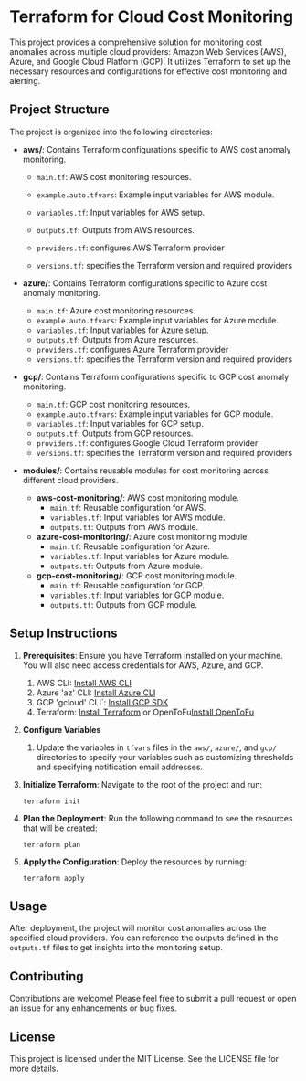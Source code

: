 # Terraform for Cloud Cost Monitoring

This project provides a comprehensive solution for monitoring cost anomalies across multiple cloud providers: Amazon Web Services (AWS), Azure, and Google Cloud Platform (GCP). It utilizes Terraform to set up the necessary resources and configurations for effective cost monitoring and alerting.

## Project Structure

The project is organized into the following directories:

- **aws/**: Contains Terraform configurations specific to AWS cost anomaly monitoring.
  - `main.tf`: AWS cost monitoring resources.

  - `example.auto.tfvars`: Example input variables for AWS module.
  - `variables.tf`: Input variables for AWS setup.
  - `outputs.tf`: Outputs from AWS resources.
  - `providers.tf`: configures AWS Terraform provider
  - `versions.tf`: specifies the Terraform version and required providers

- **azure/**: Contains Terraform configurations specific to Azure cost anomaly monitoring.
  - `main.tf`: Azure cost monitoring resources.
  - `example.auto.tfvars`: Example input variables for Azure module.
  - `variables.tf`: Input variables for Azure setup.
  - `outputs.tf`: Outputs from Azure resources.
  - `providers.tf`: configures Azure Terraform provider
  - `versions.tf`: specifies the Terraform version and required providers

- **gcp/**: Contains Terraform configurations specific to GCP cost anomaly monitoring.
  - `main.tf`: GCP cost monitoring resources.
  - `example.auto.tfvars`: Example input variables for GCP module.
  - `variables.tf`: Input variables for GCP setup.
  - `outputs.tf`: Outputs from GCP resources.
  - `providers.tf`: configures Google Cloud Terraform provider
  - `versions.tf`: specifies the Terraform version and required providers

- **modules/**: Contains reusable modules for cost monitoring across different cloud providers.
  - **aws-cost-monitoring/**: AWS cost monitoring module.
    - `main.tf`: Reusable configuration for AWS.
    - `variables.tf`: Input variables for AWS module.
    - `outputs.tf`: Outputs from AWS module.
  - **azure-cost-monitoring/**: Azure cost monitoring module.
    - `main.tf`: Reusable configuration for Azure.
    - `variables.tf`: Input variables for Azure module.
    - `outputs.tf`: Outputs from Azure module.
  - **gcp-cost-monitoring/**: GCP cost monitoring module.
    - `main.tf`: Reusable configuration for GCP.
    - `variables.tf`: Input variables for GCP module.
    - `outputs.tf`: Outputs from GCP module.

## Setup Instructions

1. **Prerequisites**: Ensure you have Terraform installed on your machine. You will also need access credentials for AWS, Azure, and GCP.
   1. AWS CLI: [Install AWS CLI](https://docs.aws.amazon.com/cli/latest/userguide/install-cliv2.html)
   2. Azure 'az' CLI: [Install Azure CLI](https://docs.microsoft.com/en-us/cli/azure/install-azure-cli)
   3. GCP 'gcloud' CLI`: [Install GCP SDK](https://cloud.google.com/sdk/docs/install)
   4. Terraform: [Install Terraform](https://learn.hashicorp.com/tutorials/terraform/install-cli) or OpenToFu[Install OpenToFu](https://opentofu.org/docs/intro/install/)

2. **Configure Variables**

   1. Update the variables in `tfvars` files in the `aws/`, `azure/`, and `gcp/` directories to specify your variables such as customizing thresholds and specifying notification email addresses.

3. **Initialize Terraform**: Navigate to the root of the project and run:

   ```shell
   terraform init
   ```

4. **Plan the Deployment**: Run the following command to see the resources that will be created:

   ```shell
   terraform plan
   ```

5. **Apply the Configuration**: Deploy the resources by running:

   ```shell
   terraform apply
   ```

## Usage

After deployment, the project will monitor cost anomalies across the specified cloud providers. You can reference the outputs defined in the `outputs.tf` files to get insights into the monitoring setup.

## Contributing

Contributions are welcome! Please feel free to submit a pull request or open an issue for any enhancements or bug fixes.

## License

This project is licensed under the MIT License. See the LICENSE file for more details.
